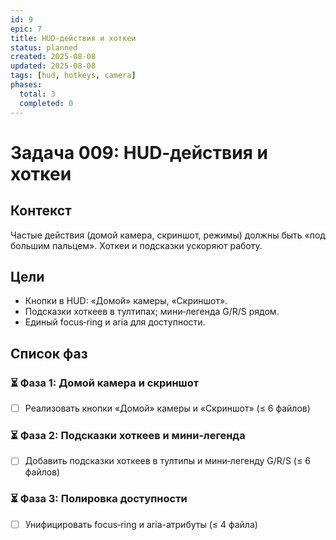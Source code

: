 ```yaml
---
id: 9
epic: 7
title: HUD‑действия и хоткеи
status: planned
created: 2025-08-08
updated: 2025-08-08
tags: [hud, hotkeys, camera]
phases:
  total: 3
  completed: 0
---
```


# Задача 009: HUD‑действия и хоткеи

## Контекст
Частые действия (домой камера, скриншот, режимы) должны быть «под большим пальцем». Хоткеи и подсказки ускоряют работу.

## Цели
- Кнопки в HUD: «Домой» камеры, «Скриншот».
- Подсказки хоткеев в тултипах; мини‑легенда G/R/S рядом.
- Единый focus‑ring и aria для доступности.

## Список фаз

### ⏳ Фаза 1: Домой камера и скриншот
- [ ] Реализовать кнопки «Домой» камеры и «Скриншот» (≤ 6 файлов)

### ⏳ Фаза 2: Подсказки хоткеев и мини‑легенда
- [ ] Добавить подсказки хоткеев в тултипы и мини‑легенду G/R/S (≤ 6 файлов)

### ⏳ Фаза 3: Полировка доступности
- [ ] Унифицировать focus‑ring и aria-атрибуты (≤ 4 файла)

